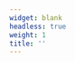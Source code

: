 ```yaml
---
widget: blank
headless: true
weight: 1
title: ''
---
```


<script>
  // Sanitize invalid carousel control attributes (e.g., href="#.")
  // and ensure controls point to the correct carousel to avoid errors like
  // "unrecognized expression: #." from vendor scripts.
  (function(){
    function fixControls() {
      try {
        var ctrls = document.querySelectorAll('a.carousel-control-next[href="#."], a.carousel-control-prev[href="#."]');
        ctrls.forEach(function(ctrl){
          // normalize href
          ctrl.setAttribute('href', '#');
          // resolve closest carousel and bind data-bs-target
          var car = ctrl.closest('.carousel');
          if (car) {
            if (!car.id) { car.id = 'home-carousel'; }
            ctrl.setAttribute('data-bs-target', '#'+car.id);
          }
        });
      } catch(e) { /* no-op */ }
    }
    // run immediately and observe future changes
    fixControls();
    var mo = new MutationObserver(function(){ fixControls(); });
    mo.observe(document.documentElement, {childList:true, subtree:true});
  })();
</script>

